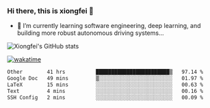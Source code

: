 ### Hi there, this is xiongfei 👋


- 🌱 I’m currently learning software engineering, deep learning, and building more robust autonomous driving systems...

<!--
**X1on9f31/X1on9f31** is a ✨ _special_ ✨ repository because its `README.md` (this file) appears on your GitHub profile.
Here are some ideas to get you started:
-->

![Xiongfei's GitHub stats](https://github-readme-stats.vercel.app/api?username=X1on9f31)


[![wakatime](https://wakatime.com/badge/user/9e8d5516-d162-43e7-9563-87295d455a71.svg)](https://wakatime.com/@9e8d5516-d162-43e7-9563-87295d455a71)

<!--START_SECTION:waka-->

```txt
Other        41 hrs          ████████████████████████▒   97.14 %
Google Doc   49 mins         ▒░░░░░░░░░░░░░░░░░░░░░░░░   01.97 %
LaTeX        15 mins         ░░░░░░░░░░░░░░░░░░░░░░░░░   00.63 %
Text         4 mins          ░░░░░░░░░░░░░░░░░░░░░░░░░   00.16 %
SSH Config   2 mins          ░░░░░░░░░░░░░░░░░░░░░░░░░   00.09 %
```

<!--END_SECTION:waka-->

